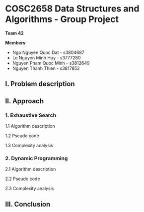 # COSC2658 Data Structures and Algorithms - Group Project
**Team 42**

**Members**: 
- Ngo Nguyen Quoc Dat - s3804687
- Le Nguyen Minh Huy - s3777280
- Nguyen Pham Quoc Minh - s3812649
- Nguyen Thanh Thien - s3817852

## I. Problem description
## II. Approach
### 1. Exhaustive Search
1.1 Algorithm description

1.2 Pseudo code

1.3 Complexity analysis
### 2. Dynamic Programming
2.1 Algorithm description

2.2 Pseudo code

2.3 Complexity analysis

## III. Conclusion

